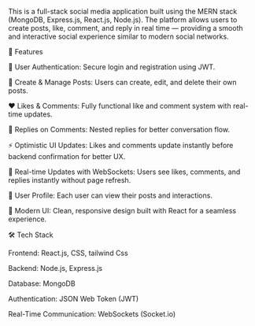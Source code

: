 This is a full-stack social media application built using the MERN stack (MongoDB, Express.js, React.js, Node.js). The platform allows users to 
create posts, like, comment, and reply in real time — providing a smooth and interactive social experience similar to modern social networks.

🚀 Features

🔐 User Authentication: Secure login and registration using JWT.

📝 Create & Manage Posts: Users can create, edit, and delete their own posts.

❤️ Likes & Comments: Fully functional like and comment system with real-time updates.

💬 Replies on Comments: Nested replies for better conversation flow.

⚡ Optimistic UI Updates: Likes and comments update instantly before backend confirmation for better UX.

🔄 Real-time Updates with WebSockets: Users see likes, comments, and replies instantly without page refresh.

👤 User Profile: Each user can view their posts and interactions.

🌙 Modern UI: Clean, responsive design built with React for a seamless experience.

🛠️ Tech Stack

Frontend: React.js, CSS, tailwind Css

Backend: Node.js, Express.js

Database: MongoDB

Authentication: JSON Web Token (JWT)

Real-Time Communication: WebSockets (Socket.io)

